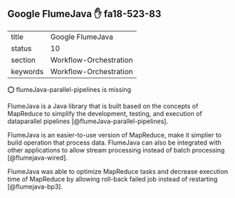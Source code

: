 ## Google FlumeJava :hand: fa18-523-83


|          |                        |
| -------- | ---------------------- |
| title    | Google FlumeJava       | 
| status   | 10                     |
| section  | Workflow-Orchestration |
| keywords | Workflow-Orchestration |

:o: flumeJava-parallel-pipelines is missing

FlumeJava is a Java library that is built based on the concepts of
MapReduce to simplify the development, testing, and execution of
dataparallel pipelines [@flumeJava-parallel-pipelines].

FlumeJava is an easier-to-use version of MapReduce, make it simplier
to build operation that process data. FlumeJava can also be integrated
with other applications to allow stream processing instead of batch
processing [@flumejava-wired].

FlumeJava was able to optimize MapReduce tasks and decrease execution
time of MapReduce by allowing roll-back failed job instead of
restarting [@flumejava-bp3].
